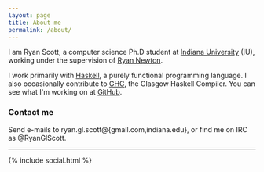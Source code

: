 ```yaml
---
layout: page
title: About me
permalink: /about/
---
```


I am Ryan Scott, a computer science Ph.D student at [Indiana University](https://www.indiana.edu/) (IU), working under the supervision of [Ryan Newton](http://www.cs.indiana.edu/~rrnewton/homepage.html).

I work primarily with [Haskell](https://www.haskell.org/), a purely functional programming language. I also occasionally contribute to [GHC](https://www.haskell.org/ghc/), the Glasgow Haskell Compiler. You can see what I'm working on at [GitHub](https://github.com/RyanGlScott).

### Contact me

Send e-mails to ryan.gl.scott@{gmail.com,indiana.edu}, or find me on IRC as @RyanGlScott.

---

{% include social.html %}
